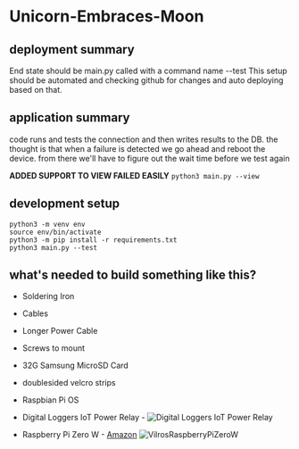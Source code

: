 # Unicorn-Embraces-Moon


## deployment summary

End state should be main.py called with a command name --test
This setup should be automated and checking github for changes and auto deploying based on that.


## application summary

code runs and tests the connection and then writes results to the DB.
the thought is that when a failure is detected we go ahead and reboot the device.
from there we'll have to figure out the wait time before we test again

**ADDED SUPPORT TO VIEW FAILED EASILY**
```python3 main.py --view```

## development setup

```
python3 -m venv env
source env/bin/activate
python3 -m pip install -r requirements.txt
python3 main.py --test
```


## what's needed to build something like this?

- Soldering Iron
- Cables
- Longer Power Cable
- Screws to mount
- 32G Samsung MicroSD Card
- doublesided velcro strips
- Raspbian Pi OS

- Digital Loggers IoT Power Relay -
![Digital Loggers IoT Power Relay](http://www.digital-loggers.com/iot.jpg)

- Raspberry Pi Zero W - 
[Amazon](https://www.amazon.com/Vilros-Raspberry-Kit-Premium-Essential-Accessories/dp/B0748NK116)
![VilrosRaspberryPiZeroW](https://images-na.ssl-images-amazon.com/images/I/91V-bnJcEWL._SL1500_.jpg)

